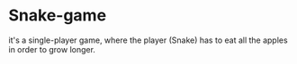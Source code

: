 # Snake-game
it's a single-player game, where the player (Snake) has to eat all the apples in order to grow longer.
